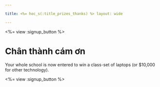 ```yaml
---

title: <%= hoc_s(:title_prizes_thanks) %> layout: wide

---
```


<%= view :signup_button %>

# Chân thành cám ơn

Your whole school is now entered to win a class-set of laptops (or $10,000 for other technology).

<%= view :signup_button %>